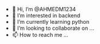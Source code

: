 - 👋 Hi, I’m @AHMEDM1234
- 👀 I’m interested in backend
- 🌱 I’m currently learning python
- 💞️ I’m looking to collaborate on ...
- 📫 How to reach me ...

<!---
AHMEDM1234/AHMEDM1234 is a ✨ special ✨ repository because its `README.md` (this file) appears on your GitHub profile.
You can click the Preview link to take a look at your changes.
--->
